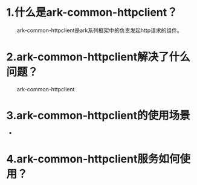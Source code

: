 # 1.什么是ark-common-httpclient？
&emsp;&emsp;ark-common-httpclient是ark系列框架中的负责发起http请求的组件。
# 2.ark-common-httpclient解决了什么问题？
&emsp;&emsp;ark-common-httpclient
# 3.ark-common-httpclient的使用场景
- 
# 4.ark-common-httpclient服务如何使用？

